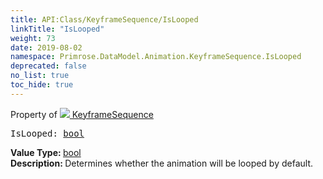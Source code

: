 ```yaml
---
title: API:Class/KeyframeSequence/IsLooped
linkTitle: "IsLooped"
weight: 73
date: 2019-08-02
namespace: Primrose.DataModel.Animation.KeyframeSequence.IsLooped
deprecated: false
no_list: true
toc_hide: true
---
```

Property of <a href="/docs/api-reference/Class/KeyframeSequence"><img src="/icons/silk/film.png"/>&nbsp;KeyframeSequence</a>
<pre class="method-declaration">
IsLooped: <a class="type" href="/docs/api-reference/System/Primitives#boolean">bool</a></pre>
<b>Value Type: </b>
<a class="type" href="/docs/api-reference/System/Primitives#boolean">bool</a>
<br/>
<b>Description: </b>
Determines whether the animation will be looped by default.


